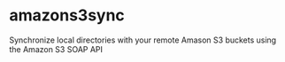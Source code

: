 amazons3sync
============

Synchronize local directories with your remote Amason S3 buckets using the Amazon S3 SOAP API
